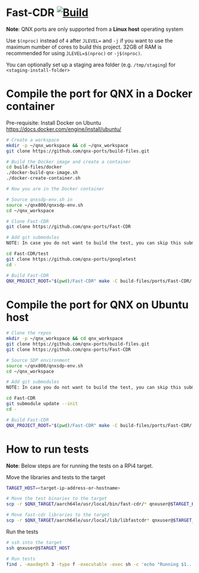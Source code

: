 # Fast-CDR [![Build](https://github.com/qnx-ports/build-files/actions/workflows/Fast-CDR.yml/badge.svg)](https://github.com/qnx-ports/build-files/actions/workflows/Fast-CDR.yml)

**Note**: QNX ports are only supported from a **Linux host** operating system

Use `$(nproc)` instead of `4` after `JLEVEL=` and `-j` if you want to use the maximum number of cores to build this project.
32GB of RAM is recommended for using `JLEVEL=$(nproc)` or `-j$(nproc)`.

You can optionally set up a staging area folder (e.g. `/tmp/staging`) for `<staging-install-folder>`

# Compile the port for QNX in a Docker container

Pre-requisite: Install Docker on Ubuntu https://docs.docker.com/engine/install/ubuntu/
```bash
# Create a workspace
mkdir -p ~/qnx_workspace && cd ~/qnx_workspace
git clone https://github.com/qnx-ports/build-files.git

# Build the Docker image and create a container
cd build-files/docker
./docker-build-qnx-image.sh
./docker-create-container.sh

# Now you are in the Docker container

# Source qnxsdp-env.sh in
source ~/qnx800/qnxsdp-env.sh
cd ~/qnx_workspace

# Clone Fast-CDR
git clone https://github.com/qnx-ports/Fast-CDR

# Add git submodules
NOTE: In case you do not want to build the test, you can skip this submodule addition part as well as set the BUILD_TESTING=OFF in the build command mentioned below

cd Fast-CDR/test
git clone https://github.com/qnx-ports/googletest
cd -

# Build Fast-CDR
QNX_PROJECT_ROOT="$(pwd)/Fast-CDR" make -C build-files/ports/Fast-CDR/ INSTALL_ROOT_nto=<staging-install-folder> USE_INSTALL_ROOT=true install -j4
```

# Compile the port for QNX on Ubuntu host

```bash
# Clone the repos
mkdir -p ~/qnx_workspace && cd qnx_workspace
git clone https://github.com/qnx-ports/build-files.git
git clone https://github.com/qnx-ports/Fast-CDR

# Source SDP environment
source ~/qnx800/qnxsdp-env.sh
cd ~/qnx_workspace

# Add git submodules
NOTE: In case you do not want to build the test, you can skip this submodule addition part as well as set the BUILD_TESTING=OFF in the build command mentioned below

cd Fast-CDR
git submodule update --init
cd -

# Build Fast-CDR
QNX_PROJECT_ROOT="$(pwd)/Fast-CDR" make -C build-files/ports/Fast-CDR/ INSTALL_ROOT_nto=<staging-install-folder> USE_INSTALL_ROOT=true install -j4
```

# How to run tests

**Note**: Below steps are for running the tests on a RPi4 target.

Move the libraries and tests to the target
```bash
TARGET_HOST=<target-ip-address-or-hostname>

# Move the test binaries to the target
scp -r $QNX_TARGET/aarch64le/usr/local/bin/fast-cdr/* qnxuser@$TARGET_HOST:/data/home/qnxuser/bin

# Move fast-cdr libraries to the target
scp -r $QNX_TARGET/aarch64le/usr/local/lib/libfastcdr* qnxuser@$TARGET_HOST:/data/home/qnxuser/lib
```

Run the tests
```bash
# ssh into the target
ssh qnxuser@$TARGET_HOST

# Run tests
find . -maxdepth 3 -type f -executable -exec sh -c 'echo "Running $1..." >> output.txt; $1 >> output.txt 2>&1' _ {} \;
```